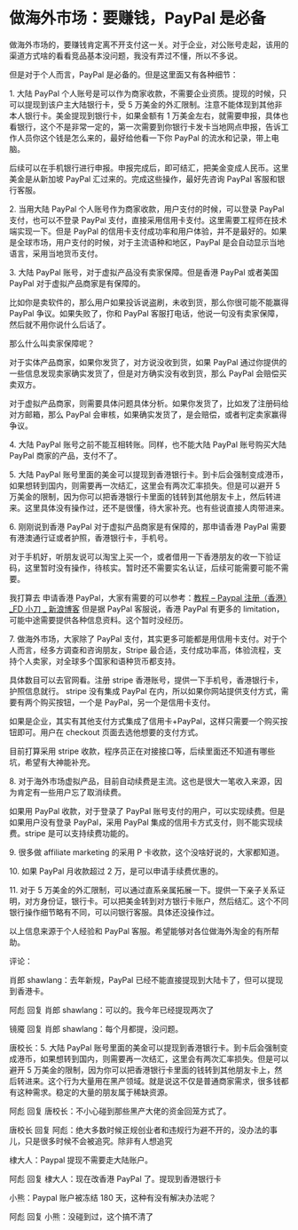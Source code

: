 # 做海外市场：要赚钱，PayPal 是必备

做海外市场的，要赚钱肯定离不开支付这一关。对于企业，对公账号走起，该用的渠道方式啥的看看竞品基本没问题，我没有弄过不懂，所以不多说。

但是对于个人而言，PayPal 是必备的。但是这里面又有各种细节：

1\. 大陆 PayPal 个人账号是可以作为商家收款，不需要企业资质。提现的时候，只可以提现到该户主大陆银行卡，受 5 万美金的外汇限制。注意不能体现到其他非本人银行卡。美金提现到银行卡，如果金额有 1 万美金左右，就需要申报，具体也看银行，这个不是非常一定的，第一次需要到你银行卡发卡当地网点申报，告诉工作人员你这个钱是怎么来的，最好给他看一下你 PayPal 的流水和记录，带上电脑。

后续可以在手机银行进行申报。申报完成后，即可结汇，把美金变成人民币。这里美金是从新加坡 PayPal 汇过来的。完成这些操作，最好先咨询 PayPal 客服和银行客服。

2\. 当用大陆 PayPal 个人账号作为商家收款，用户支付的时候，可以登录 PayPal 支付，也可以不登录 PayPal 支付，直接采用信用卡支付。这里需要工程师在技术端实现一下。但是 PayPal 的信用卡支付成功率和用户体验，并不是最好的。如果是全球市场，用户支付的时候，对于主流语种和地区，PayPal 是会自动显示当地语言，采用当地货币支付。

3\. 大陆 PayPal 账号，对于虚拟产品没有卖家保障。但是香港 PayPal 或者美国 PayPal 对于虚拟产品商家是有保障的。

比如你是卖软件的，那么用户如果投诉说盗刷，未收到货，那么你很可能不能赢得 PayPal 争议。如果失败了，你和 PayPal 客服打电话，他说一句没有卖家保障，然后就不用你说什么后话了。

那么什么叫卖家保障呢？

对于实体产品商家，如果你发货了，对方说没收到货，如果 PayPal 通过你提供的一些信息发现卖家确实发货了，但是对方确实没有收到货，那么 PayPal 会赔偿买卖双方。

对于虚拟产品商家，则需要具体问题具体分析。如果你发货了，比如发了注册码给对方邮箱，那么 PayPal 会审核，如果确实发货了，是会赔偿，或者判定卖家赢得争议。

4\. 大陆 PayPal 账号之前不能互相转账。同样，也不能大陆 PayPal 账号购买大陆 PayPal 商家的产品，支付不了。

5\. 大陆 PayPal 账号里面的美金可以提现到香港银行卡。到卡后会强制变成港币，如果想转到国内，则需要再一次结汇，这里会有两次汇率损失。但是可以避开 5 万美金的限制，因为你可以把香港银行卡里面的钱转到其他朋友卡上，然后转进来。这里具体没有操作过，还不是很懂，待大家补充。也有些说直接人肉带进来。

6\. 刚刚说到香港 PayPal 对于虚拟产品商家是有保障的，那申请香港 PayPal 需要有港澳通行证或者护照，香港银行卡，手机号。

对于手机好，听朋友说可以淘宝上买一个，或者借用一下香港朋友的收一下验证码，这里暂时没有操作，待核实。暂时还不需要实名认证，后续可能需要可能不需要。

我打算去 申请香港 PayPal，大家有需要的可以参考：[教程 – Paypal 注册（香港）_FD 小刀 _ 新浪博客](http://blog.sina.com.cn/s/blog_e10d67740101n25k.html) 但是据 PayPal 客服说，香港 PayPal 有更多的 limitation，可能中途需要提供各种信息资料。这个暂时没经历。

7\. 做海外市场，大家除了 PayPal 支付，其实更多可能都是用信用卡支付。对于个人而言，经多方调查和咨询朋友，Stripe 最合适，支付成功率高，体验流程，支持个人卖家，对全球多个国家和语种货币都支持。

具体数目可以去官网看。注册 stripe 香港账号，提供一下手机号，香港银行卡，护照信息就行。 stripe 没有集成 PayPal 在内，所以如果你网站提供支付方式，需要有两个购买按钮，一个是 PayPal，另一个是信用卡支付。

如果是企业，其实有其他支付方式集成了信用卡+PayPal，这样只需要一个购买按钮即可。用户在 checkout 页面去选他想要的支付方式。

目前打算采用 stripe 收款，程序员正在对接接口等，后续里面还不知道有哪些坑，希望有大神能补充。

8\. 对于海外市场虚拟产品，目前自动续费是主流。这也是很大一笔收入来源，因为肯定有一些用户忘了取消续费。

如果用 PayPal 收款，对于登录了 PayPal 账号支付的用户，可以实现续费。但是如果用户没有登录 PayPal，采用 PayPal 集成的信用卡方式支付，则不能实现续费。stripe 是可以支持续费功能的。

9\. 很多做 affiliate marketing 的采用 P 卡收款，这个没啥好说的，大家都知道。

10\. 如果 PayPal 月收款超过 2 万，是可以申请手续费优惠的。

11\. 对于 5 万美金的外汇限制，可以通过直系亲属拓展一下。提供一下亲子关系证明，对方身份证，银行卡。可以把美金转到对方银行卡账户，然后结汇。这个不同银行操作细节略有不同，可以问银行客服。具体还没操作过。

以上信息来源于个人经验和 PayPal 客服。希望能够对各位做海外淘金的有所帮助。

评论：

肖郎 shawlang：去年新规，PayPal 已经不能直接提现到大陆卡了，但可以提现到香港卡。

阿彪 回复 肖郎 shawlang：可以的。我今年已经提现两次了

镜魇 回复 肖郎 shawlang：每个月都提，没问题。

唐校长：5\. 大陆 PayPal 账号里面的美金可以提现到香港银行卡。到卡后会强制变成港币，如果想转到国内，则需要再一次结汇，这里会有两次汇率损失。但是可以避开 5 万美金的限制，因为你可以把香港银行卡里面的钱转到其他朋友卡上，然后转进来。这个行为大量用在黑产领域。就是说这不仅是普通商家需求，很多钱都有这种需求。稳定的大量的朋友属于稀缺资源。

阿彪 回复 唐校长：不小心碰到那些黑产大佬的资金回笼方式了。

唐校长 回复 阿彪：绝大多数时候正规创业者和违规行为避不开的，没办法的事儿，只是很多时候不会被追究。除非有人想追究

棣大人：Paypal 提现不需要走大陆账户。

阿彪 回复 棣大人：现在改香港 PayPal 了。提现到香港银行卡

小熊：Paypal 账户被冻结 180 天，这种有没有解决办法呢？

阿彪 回复 小熊：没碰到过，这个搞不清了